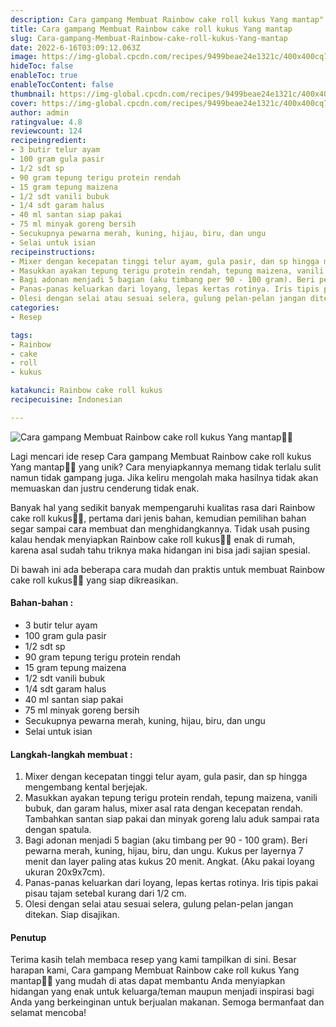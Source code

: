 ```yaml
---
description: Cara gampang Membuat Rainbow cake roll kukus Yang mantap"
title: Cara gampang Membuat Rainbow cake roll kukus Yang mantap
slug: Cara-gampang-Membuat-Rainbow-cake-roll-kukus-Yang-mantap
date: 2022-6-16T03:09:12.063Z
image: https://img-global.cpcdn.com/recipes/9499beae24e1321c/400x400cq70/photo.jpg
hideToc: false
enableToc: true
enableTocContent: false
thumbnail: https://img-global.cpcdn.com/recipes/9499beae24e1321c/400x400cq70/photo.jpg
cover: https://img-global.cpcdn.com/recipes/9499beae24e1321c/400x400cq70/photo.jpg
author: admin
ratingvalue: 4.8
reviewcount: 124
recipeingredient:
- 3 butir telur ayam
- 100 gram gula pasir
- 1/2 sdt sp
- 90 gram tepung terigu protein rendah
- 15 gram tepung maizena
- 1/2 sdt vanili bubuk
- 1/4 sdt garam halus
- 40 ml santan siap pakai
- 75 ml minyak goreng bersih
- Secukupnya pewarna merah, kuning, hijau, biru, dan ungu
- Selai untuk isian
recipeinstructions:
- Mixer dengan kecepatan tinggi telur ayam, gula pasir, dan sp hingga mengembang kental berjejak.
- Masukkan ayakan tepung terigu protein rendah, tepung maizena, vanili bubuk, dan garam halus, mixer asal rata dengan kecepatan rendah. Tambahkan santan siap pakai dan minyak goreng lalu aduk sampai rata dengan spatula.
- Bagi adonan menjadi 5 bagian (aku timbang per 90 - 100 gram). Beri pewarna merah, kuning, hijau, biru, dan ungu. Kukus per layernya 7 menit dan layer paling atas kukus 20 menit. Angkat. (Aku pakai loyang ukuran 20x9x7cm).
- Panas-panas keluarkan dari loyang, lepas kertas rotinya. Iris tipis pakai pisau tajam setebal kurang dari 1/2 cm.
- Olesi dengan selai atau sesuai selera, gulung pelan-pelan jangan ditekan. Siap disajikan.
categories:
- Resep

tags:
- Rainbow
- cake
- roll
- kukus

katakunci: Rainbow cake roll kukus
recipecuisine: Indonesian

---
```


![Cara gampang Membuat Rainbow cake roll kukus Yang mantap👩‍🍳](https://img-global.cpcdn.com/recipes/9499beae24e1321c/400x400cq70/photo.jpg)

Lagi mencari ide resep Cara gampang Membuat Rainbow cake roll kukus Yang mantap👩‍🍳 yang unik? Cara menyiapkannya memang tidak terlalu sulit namun tidak gampang juga. Jika keliru mengolah maka hasilnya tidak akan memuaskan dan justru cenderung tidak enak.

Banyak hal yang sedikit banyak mempengaruhi kualitas rasa dari Rainbow cake roll kukus👩‍🍳, pertama dari jenis bahan, kemudian pemilihan bahan segar sampai cara membuat dan menghidangkannya. Tidak usah pusing kalau hendak menyiapkan Rainbow cake roll kukus👩‍🍳 enak di rumah, karena asal sudah tahu triknya maka hidangan ini bisa jadi sajian spesial.

Di bawah ini ada beberapa cara mudah dan praktis untuk membuat Rainbow cake roll kukus👩‍🍳 yang siap dikreasikan.

<!--inarticleads1-->

#### Bahan-bahan :

- 3 butir telur ayam
- 100 gram gula pasir
- 1/2 sdt sp
- 90 gram tepung terigu protein rendah
- 15 gram tepung maizena
- 1/2 sdt vanili bubuk
- 1/4 sdt garam halus
- 40 ml santan siap pakai
- 75 ml minyak goreng bersih
- Secukupnya pewarna merah, kuning, hijau, biru, dan ungu
- Selai untuk isian

<!--inarticleads2-->

#### Langkah-langkah membuat :

1. Mixer dengan kecepatan tinggi telur ayam, gula pasir, dan sp hingga mengembang kental berjejak.
1. Masukkan ayakan tepung terigu protein rendah, tepung maizena, vanili bubuk, dan garam halus, mixer asal rata dengan kecepatan rendah. Tambahkan santan siap pakai dan minyak goreng lalu aduk sampai rata dengan spatula.
1. Bagi adonan menjadi 5 bagian (aku timbang per 90 - 100 gram). Beri pewarna merah, kuning, hijau, biru, dan ungu. Kukus per layernya 7 menit dan layer paling atas kukus 20 menit. Angkat. (Aku pakai loyang ukuran 20x9x7cm).
1. Panas-panas keluarkan dari loyang, lepas kertas rotinya. Iris tipis pakai pisau tajam setebal kurang dari 1/2 cm.
1. Olesi dengan selai atau sesuai selera, gulung pelan-pelan jangan ditekan. Siap disajikan.

#### Penutup

Terima kasih telah membaca resep yang kami tampilkan di sini. Besar harapan kami, Cara gampang Membuat Rainbow cake roll kukus Yang mantap👩‍🍳 yang mudah di atas dapat membantu Anda menyiapkan hidangan yang enak untuk keluarga/teman maupun menjadi inspirasi bagi Anda yang berkeinginan untuk berjualan makanan. Semoga bermanfaat dan selamat mencoba!